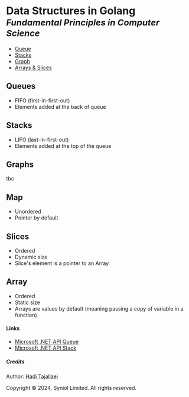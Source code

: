 # Data Structures in Golang <sup><i>Fundamental Principles in Computer Science</i></sup>

 * [Queue](https://github.com/syniol/golang-data-structures/tree/main/queue)
 * [Stacks](https://github.com/syniol/golang-data-structures/blob/main/stack.go)
 * [Graph](https://github.com/syniol/golang-data-structures/blob/main/graph.go)
 * [Arrays & Slices](https://github.com/syniol/golang-data-structures/blob/main/example_arrays_slices_test.go)


## Queues
* FIFO (first-in-first-out)
* Elements added at the back of queue


## Stacks
* LIFO (last-in-first-out)
* Elements added at the top of the queue


## Graphs
tbc


## Map
* Unordered
* Pointer by default


## Slices
* Ordered
* Dynamic size
* Slice's element is a pointer to an Array


## Array
 * Ordered
 * Static size
 * Arrays are values by default (meaning passing a copy of variable in a function)


#### Links
 * [Microsoft .NET API Queue](https://learn.microsoft.com/en-us/dotnet/api/system.collections.generic.queue-1)
 * [Microsoft .NET API Stack](https://learn.microsoft.com/en-us/dotnet/api/system.collections.stack)


##### Credits
Author: [Hadi Tajallaei](mailto:hadi@syniol.com)

Copyright &copy; 2024, Syniol Limited. All rights reserved.
